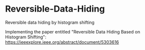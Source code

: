 # Reversible-Data-Hiding
Reversible data hiding by histogram shifting

Implementing the paper entitled "Reversible Data Hiding Based on Histogram Shifting": https://ieeexplore.ieee.org/abstract/document/5303616
